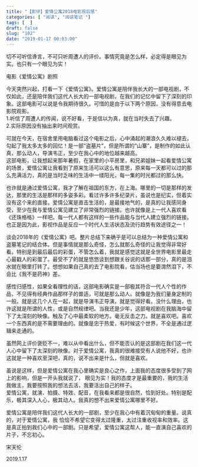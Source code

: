 ```yaml
---
title: "【影评】爱情公寓2018电影观后感"
categories: [ "阅读", "阅读笔记 "]
tags: [  ]
draft: false
slug: "102"
date: "2019-01-17 00:03:00"
---
```




切不可听信谗言，不可只听周遭人的评价。事情究竟是怎么样，必定得是眼见为实。也只有一个眼见为实！


电影《爱情公寓》剧照

今天突然兴起，打看一下《爱情公寓》。爱情公寓是陪伴我长大的一部电视剧，不仅如此，还是陪伴我们这代人长大的一部电视剧，在我们的记忆中留下了深刻的印象。这部电影可以说是令我期待很久。可惜的是由于以下两个原因，没有得意去电影院观影。  
1.听信了周遭人的传闻，说不好看，于是信以为真，就在当时失去了兴趣。  
2.实际原因没有抽出来时间观赏。

可就在今天，在宿舍里用电脑看过这个电影之后，心中涌起的潮浪久久难以褪去，勾起了我太多太多的回忆！是一部“盗墓片”，但是所谓的“山寨”，是制作的如此认真，那么动人，导演韦正，至少在我心中的地位越来越高。  
这部电影，让我想起来那年暑假，在家里的小平房里，和兄弟姐妹一起看爱情公寓的场景，爱情公寓让我看到了原来生活可以这么有意思，原来每一天都可以过的那么充满活力，真的是当时乏味的生活中一缕阳光，每一集的时光都过的那么快。

也许就是通过爱情公寓，我才了解在祖国的东方，在上海。哪里的一切是那样的发达，那里的生活是那样的多姿多彩。看过许多许多纪录片，虽说也是纪实，但着实没有这个来的直接。爱情公寓是直击生活的，是最接地气的，是真的让我感同身受，至少在我与爱情公寓见建立了非常强烈的链接。也许就像是上一代人喜欢看《还珠格格》一样吧。每一代人都有这样的一些作品能与当代人建立强烈的链接。也正是因为此，影视作品是反应一个时代人生活状态及流行趋势有效途径之一！  

    

谈会2018年的《爱情公寓》吧。整片总结下来确乎是可以总结为一种爱情公寓和盗墓笔记的结合体。但是事情就是那么奇怪，怎么就那么奇怪的让我觉得非常好看。特别是到最后最后的彩蛋，不管怎么着，我就是感觉这就是全世界电影里最走心最戳人的彩蛋了。最受不了的就是悠悠谈到想跟关谷说的话那一部分，真的是泪水就在眼里打转了。想想如果自己真的去了电影院看，估当场也是要潸然泪下，不会比《我不是药神》差。

感性归感性，如果全看理性的话，这部电影确实是一部极其符合一代人个性的作品，不见得有经典作品那样子的普适，可就是那么动人。就像是为我们量身定制的一般。就是这几个人在一起，就是导演韦正导演，就是觉得好看。没什么理由，也许这就是所谓的人性，或是自然规律吧。当我还是少年，这部电视剧在我脑海中留下了太深刻的映像。触及了心中最柔软的地方。毫无反击之力。就是喜欢吧。喜欢一个东西真的是不需要理由的。就像是忠于热爱，有时候这个世界，不全是通过逻辑来走通的。


虽然网上评价褒贬不一，难以从中看出什么，但不能否认的是这部剧在我们这一代人心中留下了太深刻的映像。对于爱情公寓，我真的很难接受有人说他不好，也许这就是一种喜欢至深吧，真的，说不出来是什么，但就是喜欢。

虽说是这样，但是爱情公寓在我心里确实是良心之作，上面我的态度很多受到了网上的影响，但是一开头我就说了， 眼见为实！我的态度才是最重要的，我的生活我做主，我要按照我的想法去活，我要活出自己的样子。  
爱情公寓，就演、拍摄、特效、配音，在我看来都是很自然，恰到好处。特别是配乐，极其深入人心，极其动人。我真的想不出来爱情公寓哪里不好。

爱情公寓是陪伴我们这代人长大的一部剧，至少在我心中有着沉甸甸的重量。说真的，对于爱情公寓，我 恰恰不希望它变得太过隆重，太过注重收视率和效率。这是真正拍到我们心中的一部剧。只是希望，爱情公寓这帮人，能一直演自己喜欢的片子，不忘初心。

宋天伦

2019.1.17